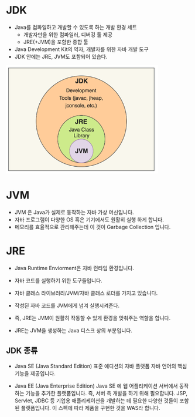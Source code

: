 # JDK

- Java를 컴파일하고 개발할 수 있도록 하는 개발 환경 세트
    - 개발자만을 위한 컴파일러, 디버깅 툴 제공
    - JRE(+JVM)을 포함한 종합 툴
- Java Development Kit의 약자, 개발자를 위한 자바 개발 도구
- JDK 안에는 JRE, JVM도 포함되어 있습다.

![JDK_JRE_JVM.png](..%2Fimages%2FJDK_JRE_JVM.png)

# JVM

- JVM 은 Java가 실제로 동작하는 자바 가상 머신입니다.
- 자바 프로그램이 다양한 OS 혹은 기기에서도 원활히 실행 하게 합니다.
- 메모리를 효율적으로 관리해주는데 이 것이 Garbage Collection 입니다.

# JRE

- Java Runtime Enviorment은 자바 런타임 환경입니다.
- 자바 코드를 실행하기 위한 도구들입니다.
- 자바 클래스 라이브러리/JVM/자바 클래스 로더를 가지고 있습니다.

- 작성된 자바 코드를 JVM에게 넘겨 실행시켜준다.
- 즉, JRE는 JVM이 원활히 작동할 수 있게 환경을 맞춰주는 역할을 합니다.
- JRE는 JVM을 생성하는 Java 디스크 상의 부분입니다.

## JDK 종류

- Java SE (Java Standard Edition)
표준 에디션의 자바 플랫폼 자바 언어의 핵심 기능을 제공입니다.

- Java EE (Java Enterprise Edition)
Java SE 에 웹 어플리케이션 서버에서 동작하는 기능을 추가한 플랫폼입니다.
즉, 서버 측 개발을 하기 위해 필요합니다.
JSP, Servlet, JDBC 등 기업용 애플리케이션을 개발하는 데 필요한 다양한 것들이 포함된 플랫폼입니다.
이 스펙에 따라 제품을 구현한 것을 WAS라 합니다.